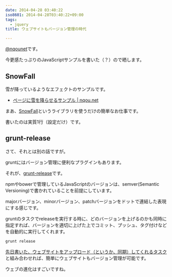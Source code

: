```yaml
---
date: 2014-04-28 03:40:22
iso8601: 2014-04-28T03:40:22+09:00
tags:
  - jquery
title: ウェブサイトもバージョン管理の時代

---
```


<p><a href="https://twitter.com/nqounet">@nqounet</a>です。</p>

<p>今更感たっぷりのJavaScriptサンプルを書いた（？）ので晒します。</p>



<h2>SnowFall</h2>

<p>雪が降っているようなエフェクトのサンプルです。</p>

<ul>
<li><a href="https://www.nqou.net/snow.html">ページに雪を降らせるサンプル | nqou.net</a></li>
</ul>

<p>まあ、<a href="https://github.com/loktar00/JQuery-Snowfall">SnowFall</a>というライブラリを使うだけの簡単なお仕事です。</p>

<p>書いたのは実質1行（設定だけ）です。</p>

<h2>grunt-release</h2>

<p>さて、それとは別の話ですが。</p>

<p>gruntにはバージョン管理に便利なプラグインもあります。</p>

<p>それが、<a href="https://github.com/geddski/grunt-release">grunt-release</a>です。</p>

<p>npmやbowerで管理しているJavaScriptのバージョンは、semver(Semantic Versioning)で書かれていることを前提にしています。</p>

<p>majorバージョン、minorバージョン、patchバージョンをドットで連結した表現にする感じです。</p>

<p>gruntのタスクでreleaseを実行する時に、どのバージョンを上げるのかも同時に指定すれば、バージョンを適切に上げた上でコミット、プッシュ、タグ付けなどを自動的に実行してくれます。</p>

```bash
grunt release
```

<p><a href="https://www.nqou.net/2014/03/21/171931" title="Yeoman（yo + grunt + bower）を始めてみてわかったこと">先日書いた、ウェブサイトをアップロード（というか、同期）してくれるタスク</a>と組み合わせれば、簡単にウェブサイトもバージョン管理が可能です。</p>

<p>ウェブの進化はすごいですね。</p>
    	